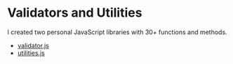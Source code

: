 # Validators and Utilities
I created two personal JavaScript libraries with 30+ functions and methods.

* [validator.js](/validator.js)
* [utilities.js](/utilities.js)
